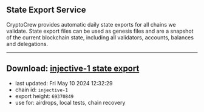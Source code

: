 ## State Export Service
CryptoCrew provides automatic daily state exports for all chains we validate. State export files can be used as genesis files and are a snapshot of the current blockchain state, including all validators, accounts, balances and delegations.

---
**Download: [injective-1 state export](https://dl-eu2.ccvalidators.com/SERVICE/injective/injective-1_export_69370849.json)**
---

- last updated: Fri May 10 2024 12:32:29
- chain id: `injective-1`
- export height: `69370849`
- use for: airdrops, local tests, chain recovery
